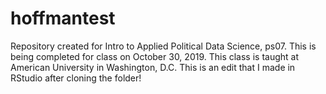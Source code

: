 # hoffmantest
Repository created for Intro to Applied Political Data Science, ps07.
This is being completed for class on October 30, 2019.
This class is taught at American University in Washington, D.C.
This is an edit that I made in RStudio after cloning the folder!